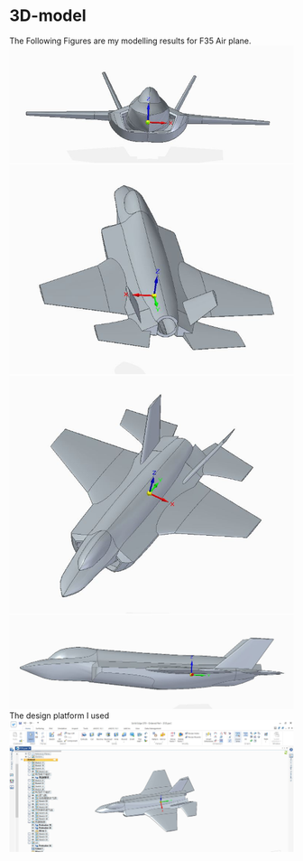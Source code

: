 # 3D-model
The Following Figures are my modelling results for F35 Air plane.
![Front](https://github.com/ChaoTangTyson/3D-model/blob/master/Front.JPG)
![Back](https://github.com/ChaoTangTyson/3D-model/blob/master/Back.JPG)
![Top](https://github.com/ChaoTangTyson/3D-model/blob/master/View.JPG)
![Left](https://github.com/ChaoTangTyson/3D-model/blob/master/Left.JPG)
The design platform I used 
![Design](https://github.com/ChaoTangTyson/3D-model/blob/master/DesignPlan.JPG)
